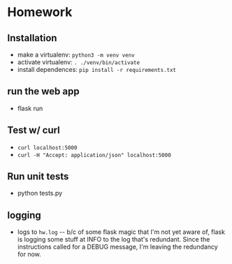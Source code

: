 # Homework

## Installation
- make a virtualenv: `python3 -m venv venv` 
- activate virtualenv: `. ./venv/bin/activate`
- install dependences: `pip install -r requirements.txt`

## run the web app
- flask run

## Test w/ curl
- `curl localhost:5000`
- `curl -H "Accept: application/json" localhost:5000`

## Run unit tests
- python tests.py

## logging
- logs to `hw.log` -- b/c of some flask magic that I'm not yet aware of, flask is logging some stuff at INFO to the log that's redundant.  Since the instructions called for a DEBUG message, I'm leaving the redundancy for now.
